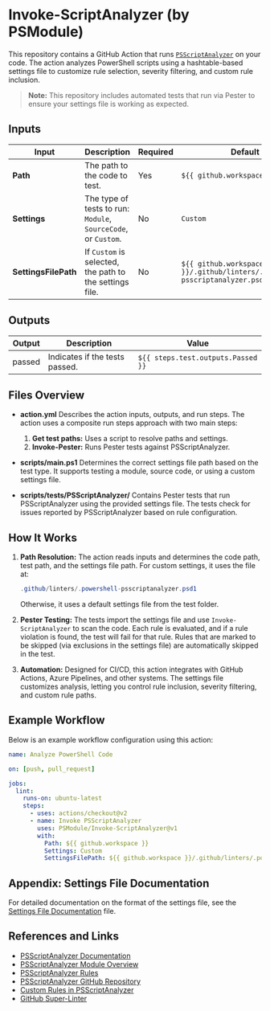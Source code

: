 # Invoke-ScriptAnalyzer (by PSModule)

This repository contains a GitHub Action that runs [`PSScriptAnalyzer`](https://github.com/PowerShell/PSScriptAnalyzer) on your code.
The action analyzes PowerShell scripts using a hashtable-based settings file to
customize rule selection, severity filtering, and custom rule inclusion.

> **Note:** This repository includes automated tests that run via Pester to ensure
> your settings file is working as expected.

## Inputs

| Input               | Description                                                       | Required | Default                                                                     |
|---------------------|-------------------------------------------------------------------|----------|-----------------------------------------------------------------------------|
| **Path**            | The path to the code to test.                                     | Yes      | `${{ github.workspace }}`                                                   |
| **Settings**        | The type of tests to run: `Module`, `SourceCode`, or `Custom`.    | No       | `Custom`                                                                    |
| **SettingsFilePath**| If `Custom` is selected, the path to the settings file.           | No       | `${{ github.workspace }}/.github/linters/.powershell-psscriptanalyzer.psd1` |

## Outputs

| Output  | Description                           | Value                                      |
|---------|---------------------------------------|--------------------------------------------|
| passed  | Indicates if the tests passed.      | `${{ steps.test.outputs.Passed }}`         |

## Files Overview

- **action.yml**
  Describes the action inputs, outputs, and run steps. The action uses a
  composite run steps approach with two main steps:
  1. **Get test paths:** Uses a script to resolve paths and settings.
  2. **Invoke-Pester:** Runs Pester tests against PSScriptAnalyzer.

- **scripts/main.ps1**
  Determines the correct settings file path based on the test type. It
  supports testing a module, source code, or using a custom settings file.

- **scripts/tests/PSScriptAnalyzer/**
  Contains Pester tests that run PSScriptAnalyzer using the provided settings
  file. The tests check for issues reported by PSScriptAnalyzer based on rule
  configuration.

## How It Works

1. **Path Resolution:**
   The action reads inputs and determines the code path, test path, and the
   settings file path. For custom settings, it uses the file at:
   ```powershell
   .github/linters/.powershell-psscriptanalyzer.psd1
   ```
   Otherwise, it uses a default settings file from the test folder.

2. **Pester Testing:**
   The tests import the settings file and use `Invoke-ScriptAnalyzer` to scan
   the code. Each rule is evaluated, and if a rule violation is found, the test
   will fail for that rule. Rules that are marked to be skipped (via exclusions
   in the settings file) are automatically skipped in the test.

3. **Automation:**
   Designed for CI/CD, this action integrates with GitHub Actions, Azure Pipelines,
   and other systems. The settings file customizes analysis, letting you control
   rule inclusion, severity filtering, and custom rule paths.

## Example Workflow

Below is an example workflow configuration using this action:

```yaml
name: Analyze PowerShell Code

on: [push, pull_request]

jobs:
  lint:
    runs-on: ubuntu-latest
    steps:
      - uses: actions/checkout@v2
      - name: Invoke PSScriptAnalyzer
        uses: PSModule/Invoke-ScriptAnalyzer@v1
        with:
          Path: ${{ github.workspace }}
          Settings: Custom
          SettingsFilePath: ${{ github.workspace }}/.github/linters/.powershell-psscriptanalyzer.psd1
```

## Appendix: Settings File Documentation

For detailed documentation on the format of the settings file, see the
[Settings File Documentation](./SettingsFileDocumentation.md) file.

## References and Links

- [PSScriptAnalyzer Documentation](https://learn.microsoft.com/powershell/module/psscriptanalyzer/)
- [PSScriptAnalyzer Module Overview](https://learn.microsoft.com/en-us/powershell/utility-modules/psscriptanalyzer/overview?view=ps-modules)
- [PSScriptAnalyzer Rules](https://learn.microsoft.com/en-us/powershell/utility-modules/psscriptanalyzer/rules/readme?view=ps-modules)
- [PSScriptAnalyzer GitHub Repository](https://github.com/PowerShell/PSScriptAnalyzer)
- [Custom Rules in PSScriptAnalyzer](https://docs.microsoft.com/powershell/scripting/developer/hosting/psscriptanalyzer-extensibility)
- [GitHub Super-Linter](https://github.com/github/super-linter)
